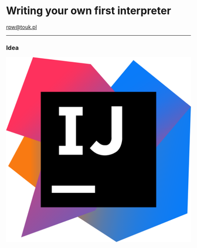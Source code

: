 # Writing your own first interpreter

rpw@touk.pl

---

### Idea

![Flux Explained](https://github.com/RobPiwowarek/FileScript/blob/presentation2/pics/idea.png)
